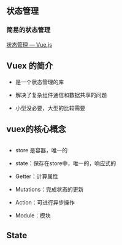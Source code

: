 ## 状态管理

### 简易的状态管理

[状态管理 — Vue.js](https://cn.vuejs.org/v2/guide/state-management.html)

## Vuex 的简介

- 是一个状态管理的库

- 解决了复杂组件通信和数据共享的问题

- 小型没必要，大型的比较需要

## vuex的核心概念

<img title="" src="https://vuex.vuejs.org/vuex.png" alt="">

- store 是容器，唯一的

- state：保存在store中，唯一的，响应式的

- Getter：计算属性

- Mutations：完成状态的更新

- Action：可进行异步操作

- Module：模块

## State


